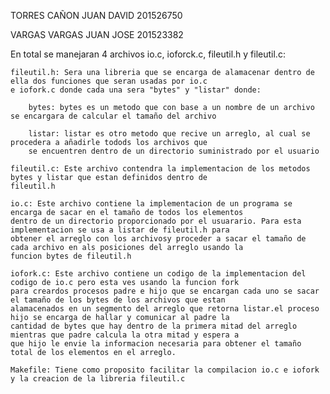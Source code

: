 TORRES CAÑON JUAN DAVID 201526750

VARGAS VARGAS JUAN JOSE 201523382

En total se manejaran 4 archivos io.c, ioforck.c, fileutil.h y fileutil.c:

	fileutil.h: Sera una libreria que se encarga de alamacenar dentro de ella dos funciones que seran usadas por io.c 
	e iofork.c donde cada una sera "bytes" y "listar" donde:
	
		bytes: bytes es un metodo que con base a un nombre de un archivo se encargara de calcular el tamaño del archivo 
		
		listar: listar es otro metodo que recive un arreglo, al cual se procedera a añadirle todods los archivos que 
		se encuentren dentro de un directorio suministrado por el usuario
		
	fileutil.c: Este archivo contendra la implementacion de los metodos bytes y listar que estan definidos dentro de
	fileutil.h
	
	io.c: Este archivo contiene la implementacion de un programa se encarga de sacar en el tamaño de todos los elementos
	dentro de un directorio proporcionado por el usuarario. Para esta implementacion se usa a listar de fileutil.h para
	obtener el arreglo con los archivosy proceder a sacar el tamaño de cada archivo en als posiciones del arreglo usando la
	funcion bytes de fileutil.h
	
	iofork.c: Este archivo contiene un codigo de la implementacion del codigo de io.c pero esta ves usando la funcion fork 
	para creardos procesos padre e hijo que se encargan cada uno se sacar el tamaño de los bytes de los archivos que estan 
	alamacenados en un segmento del arreglo que retorna listar.el proceso hijo se encarga de hallar y comunicar al padre la 
	cantidad de bytes que hay dentro de la primera mitad del arreglo mientras que padre calcula la otra mitad y espera a 
	que hijo le envie la informacion necesaria para obtener el tamaño total de los elementos en el arreglo.
	
	Makefile: Tiene como proposito facilitar la compilacion io.c e iofork y la creacion de la libreria fileutil.c

